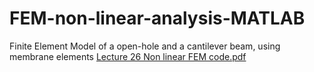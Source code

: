 # FEM-non-linear-analysis-MATLAB
Finite Element Model of a open-hole and a cantilever beam, using membrane elements 
[Lecture 26 Non linear FEM code.pdf](https://github.com/Rocketman3003/FEM-non-linear-analysis-MATLAB/files/7917890/Non.linear.FEM.code.pdf)
